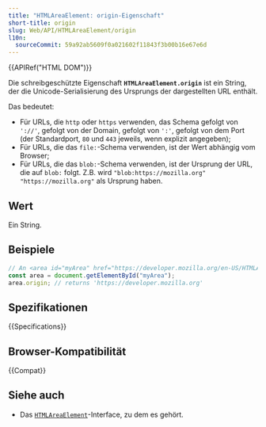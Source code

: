 ```yaml
---
title: "HTMLAreaElement: origin-Eigenschaft"
short-title: origin
slug: Web/API/HTMLAreaElement/origin
l10n:
  sourceCommit: 59a92ab5609f0a021602f11843f3b00b16e67e6d
---
```


{{APIRef("HTML DOM")}}

Die schreibgeschützte Eigenschaft **`HTMLAreaElement.origin`** ist ein String, der die Unicode-Serialisierung des Ursprungs der dargestellten URL enthält.

Das bedeutet:

- Für URLs, die `http` oder `https` verwenden, das Schema gefolgt von `'://'`, gefolgt von der Domain, gefolgt von `':'`, gefolgt von dem Port (der Standardport, `80` und `443` jeweils, wenn explizit angegeben);
- Für URLs, die das `file:`-Schema verwenden, ist der Wert abhängig vom Browser;
- Für URLs, die das `blob:`-Schema verwenden, ist der Ursprung der URL, die auf `blob:` folgt. Z.B. wird `"blob:https://mozilla.org"` `"https://mozilla.org"` als Ursprung haben. 

## Wert

Ein String.

## Beispiele

```js
// An <area id="myArea" href="https://developer.mozilla.org/en-US/HTMLAreaElement"> element is in the document
const area = document.getElementById("myArea");
area.origin; // returns 'https://developer.mozilla.org'
```

## Spezifikationen

{{Specifications}}

## Browser-Kompatibilität

{{Compat}}

## Siehe auch

- Das [`HTMLAreaElement`](/de/docs/Web/API/HTMLAreaElement)-Interface, zu dem es gehört.

